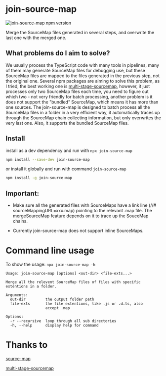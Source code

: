 # join-source-map
[![join-source-map npm version](https://img.shields.io/npm/v/join-source-map.svg?style=popout&color=blue&label=join-source-map)](https://www.npmjs.com/package/join-source-map)

 Merge the SourceMap files generated in several steps, and overwrite the last one with the merged one.

## What problems do I aim to solve?
We usually process the TypeScript code with many tools in pipelines, many of them may generate SourceMap files for debugging use, but these SourceMap files are mapped to the files generated in the previous step, not the original one. Several npm packages are aiming to solve this problem, as I tried, the best working one is [multi-stage-sourcemap](https://github.com/azu/multi-stage-sourcemap), however, it just processes only two SourceMap files each time, you need to figure out which two - not very friendly for batch processing, another problem is it does not support the "bundled" SourceMap, which means it has more than one sources. The join-source-map is designed to batch process all the SourceMap files in a folder in a very efficient way, it automatically traces up through the SourceMap chain collecting information, but only overwrites the very last one. Also, it supports the bundled SourceMap files.

## Install
install as a dev dependency and run with `npx join-source-map`
```sh
npm install --save-dev join-source-map
```
or install it globally and run with command `join-source-map`
```sh
npm install -g join-source-map
```

## Important:

* Make sure all the generated files with SourceMaps have a link line (//# sourceMappingURL=xxx.map) pointing to the relevant .map file. The mergeSourceMap feature depends on it to trace up the SouceMap chains.

* Currently join-source-map does not support inline SourceMaps.

# Command line usage
To show the usage: `npx join-source-map -h`
```
Usage: join-source-map [options] <out-dir> <file-exts...>

Merge all the relevent SourceMap files of files with specific extentions in a folder.

Arguments:
  out-dir         the output folder path
  file-exts       the file extentions, like .js or .d.ts, also
                  accept .map

Options:
  -r --recursive  loop through all sub directories
  -h, --help      display help for command
```

# Thanks to
[source-map](https://github.com/mozilla/source-map)

[multi-stage-sourcemap](https://github.com/azu/multi-stage-sourcemap)
